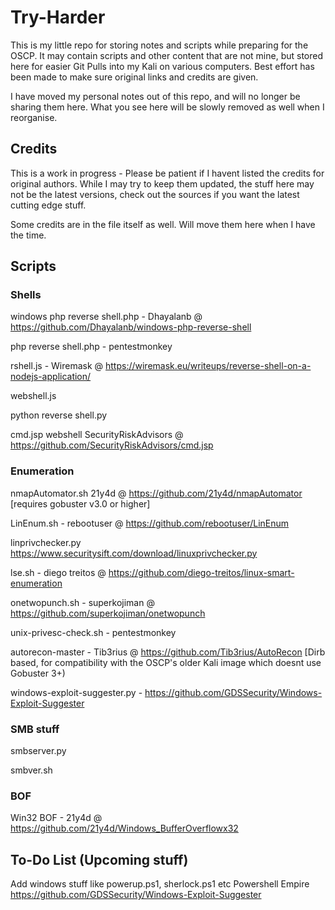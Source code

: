 # Try-Harder

This is my little repo for storing notes and scripts while preparing for the OSCP. It may contain scripts and other content that are not mine, but stored here for easier Git Pulls into my Kali on various computers. Best effort has been made to make sure original links and credits are given.

I have moved my personal notes out of this repo, and will no longer be sharing them here. What you see here will be slowly removed as well when I reorganise.


## Credits 

This is a work in progress - Please be patient if I havent listed the credits for original authors. While I may try to keep them updated, the stuff here may not be the latest versions, check out the sources if you want the latest cutting edge stuff.

Some credits are in the file itself as well. Will move them here when I have the time.

## Scripts


### Shells

windows php reverse shell.php - Dhayalanb @ https://github.com/Dhayalanb/windows-php-reverse-shell

php reverse shell.php - pentestmonkey

rshell.js - Wiremask @ https://wiremask.eu/writeups/reverse-shell-on-a-nodejs-application/


webshell.js

python reverse shell.py

cmd.jsp webshell SecurityRiskAdvisors @ https://github.com/SecurityRiskAdvisors/cmd.jsp

### Enumeration

nmapAutomator.sh 21y4d @ https://github.com/21y4d/nmapAutomator [requires gobuster v3.0 or higher]

LinEnum.sh - rebootuser @ https://github.com/rebootuser/LinEnum

linprivchecker.py https://www.securitysift.com/download/linuxprivchecker.py

lse.sh - diego treitos @ https://github.com/diego-treitos/linux-smart-enumeration

onetwopunch.sh - superkojiman @ https://github.com/superkojiman/onetwopunch

unix-privesc-check.sh - pentestmonkey

autorecon-master - Tib3rius @ https://github.com/Tib3rius/AutoRecon [Dirb based, for compatibility with the OSCP's older Kali image which doesnt use Gobuster 3+)

windows-exploit-suggester.py - https://github.com/GDSSecurity/Windows-Exploit-Suggester

### SMB stuff

smbserver.py

smbver.sh

### BOF

Win32 BOF - 21y4d @ https://github.com/21y4d/Windows_BufferOverflowx32


## To-Do List (Upcoming stuff)

Add windows stuff like powerup.ps1, sherlock.ps1 etc
Powershell Empire
https://github.com/GDSSecurity/Windows-Exploit-Suggester
